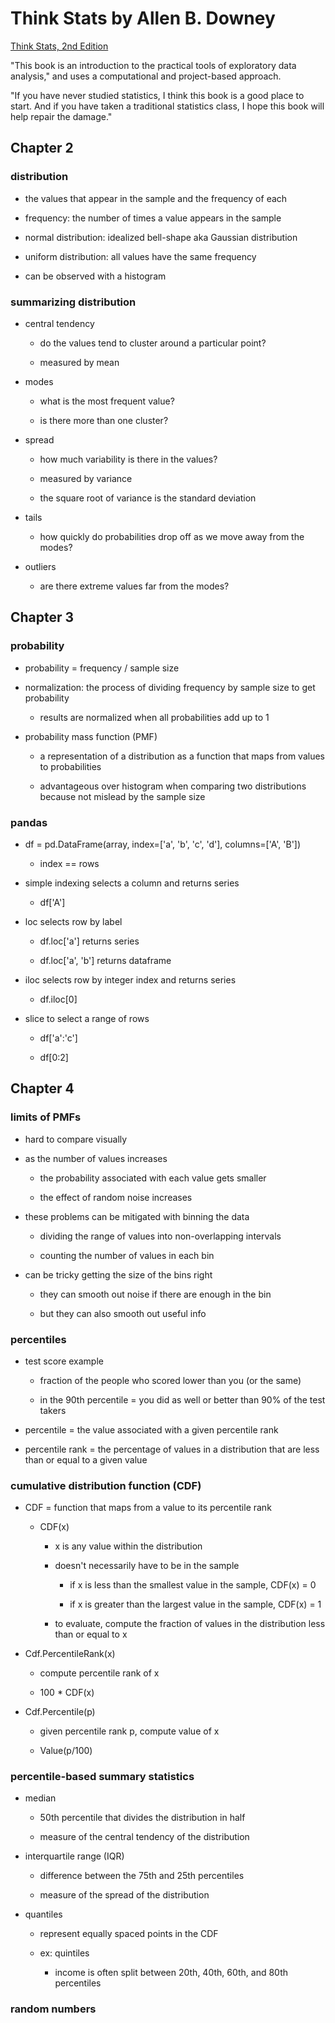 # Think Stats by Allen B. Downey

[Think Stats, 2nd Edition](http://greenteapress.com/thinkstats2/index.html)

"This book is an introduction to the practical tools of exploratory data analysis," and uses a computational and project-based approach.

"If you have never studied statistics, I think this book is a good place to start. And if you have taken a traditional statistics class, I hope this book will help repair the damage."




## Chapter 2

### distribution

  - the values that appear in the sample and the frequency of each

  - frequency: the number of times a value appears in the sample

  - normal distribution: idealized bell-shape aka Gaussian distribution

  - uniform distribution: all values have the same frequency

  - can be observed with a histogram

### summarizing distribution

  - central tendency

    - do the values tend to cluster around a particular point?

    - measured by mean

  - modes

    - what is the most frequent value?

    - is there more than one cluster?

  - spread

    - how much variability is there in the values?

    - measured by variance

    - the square root of variance is the standard deviation

  - tails

    - how quickly do probabilities drop off as we move away from the modes?

  - outliers

    - are there extreme values far from the modes?

## Chapter 3

### probability

  - probability = frequency / sample size

  - normalization: the process of dividing frequency by sample size to get probability

    - results are normalized when all probabilities add up to 1

  - probability mass function (PMF)

    - a representation of a distribution as a function that maps from values to probabilities

    - advantageous over histogram when comparing two distributions because not mislead by the sample size

### pandas

  - df = pd.DataFrame(array, index=['a', 'b', 'c', 'd'], columns=['A', 'B'])

    - index == rows

  - simple indexing selects a column and returns series

    - df['A']

  - loc selects row by label

    - df.loc['a'] returns series

    - df.loc['a', 'b'] returns dataframe

  - iloc selects row by integer index and returns series

    - df.iloc[0]

  - slice to select a range of rows

    - df['a':'c']

    - df[0:2]

## Chapter 4

### limits of PMFs

  - hard to compare visually

  - as the number of values increases

    - the probability associated with each value gets smaller

    - the effect of random noise increases

  - these problems can be mitigated with binning the data

    - dividing the range of values into non-overlapping intervals

    - counting the number of values in each bin

  - can be tricky getting the size of the bins right

    - they can smooth out noise if there are enough in the bin

    - but they can also smooth out useful info

### percentiles

  - test score example

    - fraction of the people who scored lower than you (or the same)

    - in the 90th percentile = you did as well or better than 90% of the test takers

  - percentile = the value associated with a given percentile rank

  - percentile rank = the percentage of values in a distribution that are less than
  or equal to a given value


### cumulative distribution function (CDF)

  - CDF = function that maps from a value to its percentile rank

    - CDF(x)

      - x is any value within the distribution

      - doesn't necessarily have to be in the sample

        - if x is less than the smallest value in the sample, CDF(x) = 0

        - if x is greater than the largest value in the sample, CDF(x) = 1

      - to evaluate, compute the fraction of values in the distribution less than
      or equal to x

  - Cdf.PercentileRank(x)

    - compute percentile rank of x

    - 100 * CDF(x)

  - Cdf.Percentile(p)

    - given percentile rank p, compute value of x

    - Value(p/100)

### percentile-based summary statistics

  - median

    - 50th percentile that divides the distribution in half

    - measure of the central tendency of the distribution

  - interquartile range (IQR)

    - difference between the 75th and 25th percentiles

    - measure of the spread of the distribution

  - quantiles

    - represent equally spaced points in the CDF

    - ex: quintiles

      - income is often split between 20th, 40th, 60th, and 80th percentiles

### random numbers
